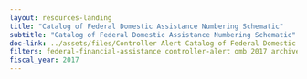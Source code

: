 ```yaml
---
layout: resources-landing
title: "Catalog of Federal Domestic Assistance Numbering Schematic"
subtitle: "Catalog of Federal Domestic Assistance Numbering Schematic"
doc-link: ../assets/files/Controller Alert Catalog of Federal Domestic Assistance Numbering Schematic_2016.12.22.pdf
filters: federal-financial-assistance controller-alert omb 2017 archived
fiscal_year: 2017
---
```


